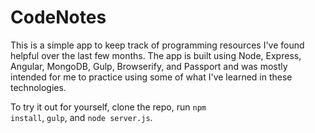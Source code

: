 # CodeNotes
This is a simple app to keep track of programming resources I've found helpful over the last few months. The app is built using Node, Express, Angular, MongoDB, Gulp, Browserify, and Passport and was mostly intended for me to practice using some of what I've learned in these technologies.

To try it out for yourself, clone the repo, run <code>npm install</code>, <code>gulp</code>, and <code>node server.js</code>.